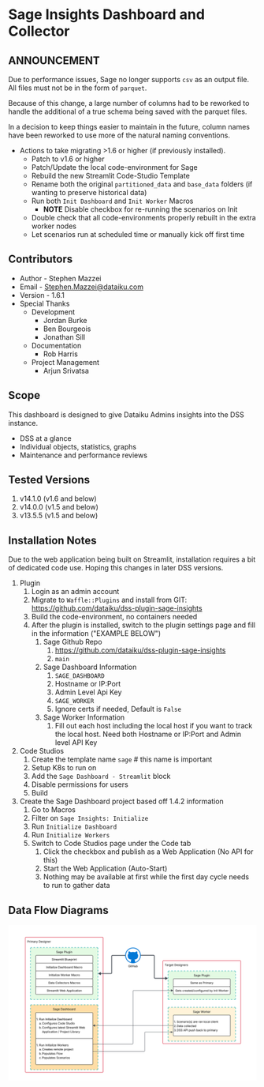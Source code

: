 # Sage Insights Dashboard and Collector


## ANNOUNCEMENT

Due to performance issues, Sage no longer supports `csv` as an output file. All files must not be in the form of `parquet`.

Because of this change, a large number of columns had to be reworked to handle the additional of a true schema being saved with the parquet files.

In a decision to keep things easier to maintain in the future, column names have been reworked to use more of the natural naming conventions.

* Actions to take migrating >1.6 or higher (if previously installed).
  * Patch to v1.6 or higher
  * Patch/Update the local code-environment for Sage
  * Rebuild the new Streamlit Code-Studio Template
  * Rename both the original `partitioned_data` and `base_data` folders (if wanting to preserve historical data)
  * Run both `Init Dashboard` and `Init Worker` Macros
    * **NOTE** Disable checkbox for re-running the scenarios on Init
  * Double check that all code-environments properly rebuilt in the extra worker nodes
  * Let scenarios run at scheduled time or manually kick off first time


## Contributors

* Author - Stephen Mazzei
* Email - <Stephen.Mazzei@dataiku.com>
* Version - 1.6.1
* Special Thanks
  * Development
    * Jordan Burke
    * Ben Bourgeois
    * Jonathan Sill
  * Documentation
    * Rob Harris
  * Project Management
    * Arjun Srivatsa


## Scope

This dashboard is designed to give Dataiku Admins insights into the DSS instance.

* DSS at a glance
* Individual objects, statistics, graphs
* Maintenance and performance reviews


## Tested Versions

1. v14.1.0 (v1.6 and below)
1. v14.0.0 (v1.5 and below)
1. v13.5.5 (v1.5 and below)


## Installation Notes

Due to the web application being built on Streamlit, installation requires a bit of dedicated code use. Hoping this changes in later DSS versions.

1. Plugin
    1. Login as an admin account
    1. Migrate to `Waffle::Plugins` and install from GIT: <https://github.com/dataiku/dss-plugin-sage-insights>
    1. Build the code-environment, no containers needed
    1. After the plugin is installed, switch to the plugin settings page and fill in the information ("EXAMPLE BELOW")
        1. Sage Github Repo
            1. <https://github.com/dataiku/dss-plugin-sage-insights>
            1. `main`
        1. Sage Dashboard Information
            1. `SAGE_DASHBOARD`
            1. Hostname or IP:Port
            1. Admin Level Api Key
            1. `SAGE_WORKER`
            1. Ignore certs if needed, Default is `False`
        1. Sage Worker Information
            1. Fill out each host including the local host if you want to track the local host. Need both Hostname or IP:Port and Admin level API Key
1. Code Studios
    1. Create the template name `sage` # this name is important
    1. Setup K8s to run on
    1. Add the `Sage Dashboard - Streamlit` block
    1. Disable permissions for users
    1. Build
1. Create the Sage Dashboard project based off 1.4.2 information
    1. Go to Macros
    1. Filter on `Sage Insights: Initialize`
    1. Run `Initialize Dashboard`
    1. Run `Initialize Workers`
    1. Switch to Code Studios page under the Code tab
        1. Click the checkbox and publish as a Web Application (No API for this)
        1. Start the Web Application (Auto-Start)
        1. Nothing may be available at first while the first day cycle needs to run to gather data

## Data Flow Diagrams

![Data Flow Diagram](<images/SAGE Data Flow.svg>)
